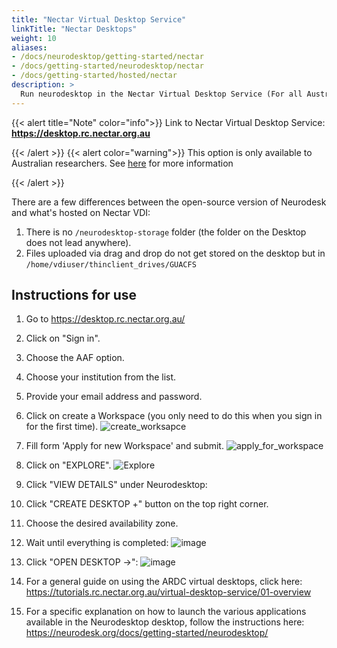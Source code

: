 ```yaml
---
title: "Nectar Virtual Desktop Service"
linkTitle: "Nectar Desktops"
weight: 10
aliases:
- /docs/neurodesktop/getting-started/nectar
- /docs/getting-started/neurodesktop/nectar
- /docs/getting-started/hosted/nectar
description: >
  Run neurodesktop in the Nectar Virtual Desktop Service (For all Australian Researchers)
---
```


{{< alert title="Note" color="info">}}
Link to Nectar Virtual Desktop Service: **https://desktop.rc.nectar.org.au**


{{< /alert >}}
{{< alert color="warning">}}
This option is only available to Australian researchers. See [here](https://desktop.rc.nectar.org.au/about/) for more information

{{< /alert >}}

There are a few differences between the open-source version of Neurodesk and what's hosted on Nectar VDI:
1) There is no `/neurodesktop-storage` folder (the folder on the Desktop does not lead anywhere).
2) Files uploaded via drag and drop do not get stored on the desktop but in `/home/vdiuser/thinclient_drives/GUACFS`

## Instructions for use

1) Go to https://desktop.rc.nectar.org.au/

2) Click on "Sign in".

3) Choose the AAF option.

4) Choose your institution from the list.

5) Provide your email address and password.

6) Click on create a Workspace (you only need to do this when you sign in for the first time).
![create_worksapce](/static/docs/getting-started/neurodesktop/create_worksapce.png)

7) Fill form 'Apply for new Workspace' and submit.
![apply_for_workspace](/static/docs/getting-started/neurodesktop/apply_for_workspace.png)


8) Click on "EXPLORE".
![Explore](/static/docs/getting-started/neurodesktop/Explore.png)

10) Click "VIEW DETAILS" under Neurodesktop:

11) Click "CREATE DESKTOP +" button on the top right corner.

12) Choose the desired availability zone.

13) Wait until everything is completed:
![image](https://user-images.githubusercontent.com/4021595/150286126-2d8f60af-7499-4c69-998a-668c9c34d8c9.png)

14) Click "OPEN DESKTOP ->":
![image](https://user-images.githubusercontent.com/4021595/150286383-1c1b8d20-c772-4598-a81b-1ef9e11526b8.png)

15) For a general guide on using the ARDC virtual desktops, click here:
https://tutorials.rc.nectar.org.au/virtual-desktop-service/01-overview

16) For a specific explanation on how to launch the various applications available in the Neurodesktop desktop, follow the instructions here:
https://neurodesk.org/docs/getting-started/neurodesktop/


